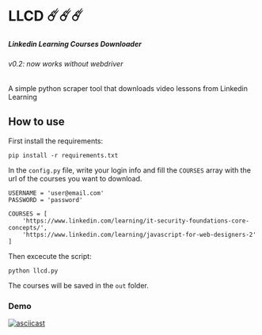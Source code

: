 # LLCD ☄️☄️☄️
##### Linkedin Learning Courses Downloader
###### v0.2: now works without webdriver

A simple python scraper tool that downloads video lessons from Linkedin Learning

## How to use
First install the requirements:
```
pip install -r requirements.txt
```
In the `config.py` file, write your login info and fill the `COURSES` array with the url of the courses you want to download.
```
USERNAME = 'user@email.com'
PASSWORD = 'password'

COURSES = [
    'https://www.linkedin.com/learning/it-security-foundations-core-concepts/',
    'https://www.linkedin.com/learning/javascript-for-web-designers-2'
]
```
Then excecute the script:
```
python llcd.py
```
The courses will be saved in the `out` folder.

### Demo
[![asciicast](https://asciinema.org/a/143894.png)](https://asciinema.org/a/143894)